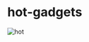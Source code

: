 # hot-gadgets
![hot](https://github.com/Morium-Nasa/Old_Work_from_SEIP/assets/76652494/c520dcdf-e0e9-4eda-9378-950f2890e55d)
